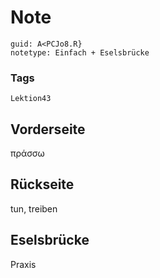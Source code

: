 # Note
```
guid: A<PCJo8.R}
notetype: Einfach + Eselsbrücke
```

### Tags
```
Lektion43
```

## Vorderseite
πράσσω

## Rückseite
tun, treiben

## Eselsbrücke
Praxis
